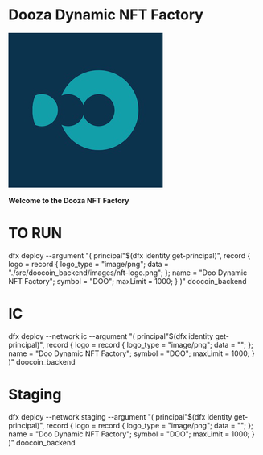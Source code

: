 # Dooza Dynamic NFT Factory

![Dooza NFT Factory](./src/doocoin_backend/images/nft-logo.png)

**Welcome to the Dooza NFT Factory**

# TO RUN

dfx deploy --argument "(
principal\"$(dfx identity get-principal)\",
record {
logo = record {
logo_type = \"image/png\";
data = \"./src/doocoin_backend/images/nft-logo.png\";
};
name = \"Doo Dynamic NFT Factory\";
symbol = \"DOO\";
maxLimit = 1000;
}
)" doocoin_backend

# IC

dfx deploy --network ic --argument "(
principal\"$(dfx identity get-principal)\",
record {
logo = record {
logo_type = \"image/png\";
data = \"\";
};
name = \"Doo Dynamic NFT Factory\";
symbol = \"DOO\";
maxLimit = 1000;
}
)" doocoin_backend

# Staging

dfx deploy --network staging --argument "(
principal\"$(dfx identity get-principal)\",
record {
logo = record {
logo_type = \"image/png\";
data = \"\";
};
name = \"Doo Dynamic NFT Factory\";
symbol = \"DOO\";
maxLimit = 1000;
}
)" doocoin_backend

